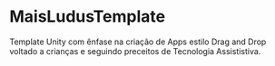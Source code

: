 # MaisLudusTemplate
Template Unity com ênfase na criação de Apps estilo Drag and Drop voltado a crianças e seguindo preceitos de Tecnologia Assististiva.
